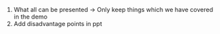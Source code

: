 1. What all can be presented -> Only keep things which we have covered in the demo
2. Add disadvantage points in ppt
